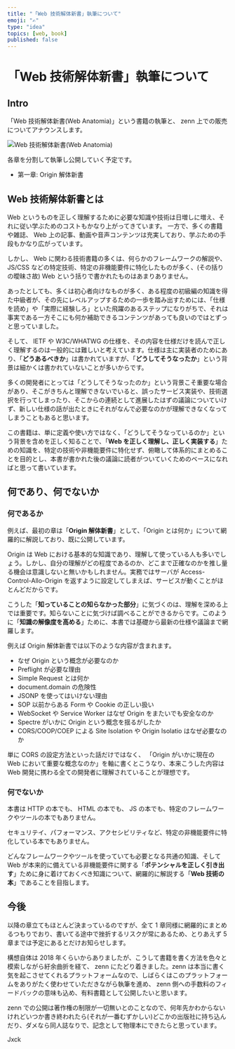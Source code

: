 ```yaml
---
title: "「Web 技術解体新書」執筆について"
emoji: "✍️"
type: "idea"
topics: [web, book]
published: false
---
```


# 「Web 技術解体新書」執筆について


## Intro

「Web 技術解体新書(Web Anatomia)」という書籍の執筆と、 zenn 上での販売についてアナウンスします。

![Web 技術解体新書(Web Anatomia)](https://cacoo.com/diagrams/vZ8WNyLJCPRkni7O-D1A2B.png)


各章を分割して執筆し公開していく予定です。

- 第一章: Origin 解体新書


## Web 技術解体新書とは

Web というものを正しく理解するために必要な知識や技術は日増しに増え、それに従い学ぶためのコストもかなり上がってきています。 一方で、多くの書籍や雑誌、 Web 上の記事、動画や音声コンテンツは充実しており、学ぶための手段もかなり広がっています。

しかし、 Web に関わる技術書籍の多くは、何らかのフレームワークの解説や、 JS/CSS などの特定技術、特定の非機能要件に特化したものが多く、(その括りの曖昧さ故) Web という括りで書かれたものはあまりありません。

あったとしても、多くは初心者向けなものが多く、ある程度の初級編の知識を得た中級者が、その先にレベルアップするための一歩を踏み出すためには、「仕様を読め」や「実際に経験しろ」といた飛躍のあるステップになりがちで、それは事実である一方そこにも何か補助できるコンテンツがあっても良いのではとずっと思っていました。

そして、 IETF や W3C/WHATWG の仕様を、その内容を仕様だけを読んで正しく理解するのは一般的には難しいと考えています。仕様は主に実装者のためにあり、「**どうあるべきか**」は書かれていますが、「**どうしてそうなったか**」という背景は細かくは書かれていないことが多いからです。

多くの開発者にとっては「どうしてそうなったのか」という背景こそ重要な場合があり、そこがきちんと理解できないでいると、誤ったサービス実装や、技術選択を行ってしまったり、そこからの連続として進展したはずの議論についていけず、新しい仕様の話が出たときにそれがなんで必要なのかが理解できなくなってしまうこともあると思います。

この書籍は、単に定義や使い方ではなく、「どうしてそうなっているのか」という背景を含めを正しく知ることで、「**Web を正しく理解し、正しく実装する**」ための知識を、特定の技術や非機能要件に特化せず、俯瞰して体系的にまとめることを目的とし、本書が書かれた後の議論に読者がついていくためのベースになればと思って書いています。


## 何であり、何でないか


### 何であるか

例えば、最初の章は「**Origin 解体新書**」として、「Origin とは何か」について網羅的に解説しており、既に公開しています。

Origin は Web における基本的な知識であり、理解して使っている人も多いでしょう。しかし、自分の理解がどの程度であるのか、どこまで正確なのかを推し量る機会は意識しないと無いかもしれません。実務ではサーバが Access-Control-Allo-Origin を返すように設定してしまえば、サービスが動くことがほとんどだからです。

こうした「**知っていることの知らなかった部分**」に気づくのは、理解を深める上では重要です。知らないことに気づけば調べることができるからです。このように「**知識の解像度を高める**」ために、本書では基礎から最新の仕様や議論まで網羅します。

例えば Origin 解体新書では以下のような内容が含まれます。

- なぜ Origin という概念が必要なのか
- Preflight が必要な理由
- Simple Request とは何か
- document.domain の危険性
- JSONP を使ってはいけない理由
- SOP 以前からある Form や Cookie の正しい扱い
- WebSocket や Service Worker はなぜ Origin をまたいでも安全なのか
- Spectre がいかに Origin という概念を揺るがしたか
- CORS/COOP/COEP による Site Isolation や Origin Isolatio はなぜ必要なのか

単に CORS の設定方法といった話だけではなく、 「Origin がいかに現在の Web において重要な概念なのか」を軸に書くとこうなり、本来こうした内容は Web 開発に携わる全ての開発者に理解されていることが理想です。


### 何でないか

本書は HTTP の本でも、 HTML の本でも、 JS の本でも、特定のフレームワークやツールの本でもありません。

セキュリテイ、パフォーマンス、アクセシビリティなど、特定の非機能要件に特化している本でもありません。

どんなフレームワークやツールを使っていても必要となる共通の知識、そして Web が本来的に備えている非機能要件に関する「**ポテンシャルを正しく引き出す**」ために身に着けておくべき知識について、網羅的に解説する「**Web 技術の本**」であることを目指します。


## 今後

以降の章立てもほとんど決まっているのですが、全て 1 章同様に網羅的にまとめるつもりでおり、書いてる途中で挫折するリスクが常にあるため、とりあえず 5 章までは予定にあるとだけお知らせします。

構想自体は 2018 年くらいからありましたが、こうして書籍を書く方法を色々と模索しながら紆余曲折を経て、 zenn にたどり着きました。zenn は本当に書く気を起こさせてくれるプラットフォームなので、しばらくはこのプラットフォームをありがたく使わせていただきながら執筆を進め、 zenn 側への手数料のフィードバックの意味も込め、有料書籍として公開したいと思います。

zenn での公開は著作権の制限が一切無いとのことなので、何年先かわからないけれどいつか書き終われたら(それが一番むずかしい)どこかの出版社に持ち込んだり、ダメなら同人誌なりで、記念として物理本にできたらと思っています。


Jxck
